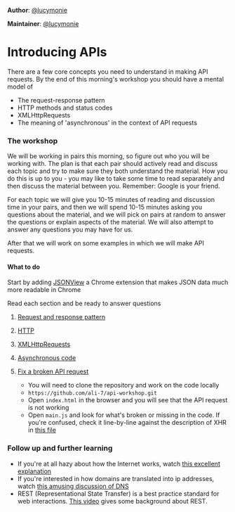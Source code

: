 **Author**: [@lucymonie](https://github.com/lucymonie)

**Maintainer**: [@lucymonie](https://github.com/lucymonie)

# Introducing APIs

There are a few core concepts you need to understand in making API requests. By the end of this morning's workshop you should have a mental model of

- The request-response pattern
- HTTP methods and status codes
- XMLHttpRequests
- The meaning of 'asynchronous' in the context of API requests

### The workshop

We will be working in pairs this morning, so figure out who you will be working with. The plan is that each pair should actively read and discuss each topic and try to make sure they both understand the material. How you do this is up to you - you may like to take some time to read separately and then discuss the material between you. Remember: Google is your friend.

For each topic we will give you 10-15 minutes of reading and discussion time in your pairs, and then we will spend 10-15 minutes asking you questions about the material, and we will pick on pairs at random to answer the questions or explain aspects of the material. We will also attempt to answer any questions you may have for us.

After that we will work on some examples in which we will make API requests.

#### What to do

Start by adding [JSONView](https://chrome.google.com/webstore/detail/jsonview/chklaanhfefbnpoihckbnefhakgolnmc) a Chrome extension that makes JSON data much more readable in Chrome

Read each section and be ready to answer questions

1. [Request and response pattern](./01-request-response.md)

2. [HTTP](./02-http.md)

3. [XMLHttpRequests](./03-xmlhttprequest.md)

4. [Asynchronous code](./04-asynchronous.md)

5. [Fix a broken API request](https://github.com/ali-7/api-workshop/tree/master/api-example)
   - You will need to clone the repository and work on the code locally
   - `https://github.com/ali-7/api-workshop.git`
   - Open `index.html` in the browser and you will see that the API request is not working
   - Open `main.js` and look for what's broken or missing in the code. If you're confused, check it line-by-line against the description of XHR in [this file](./03-xmlhttprequest.md)

### Follow up and further learning

- If you're at all hazy about how the Internet works, watch [this excellent explanation](https://www.youtube.com/watch?v=7_LPdttKXPc)
- If you're interested in how domains are translated into ip addresses, watch [this amusing discussion of DNS](https://www.youtube.com/watch?v=72snZctFFtA)
- REST (Representational State Transfer) is a best practice standard for web interactions. [This video](https://www.youtube.com/watch?v=YCcAE2SCQ6k) gives some background about REST.
